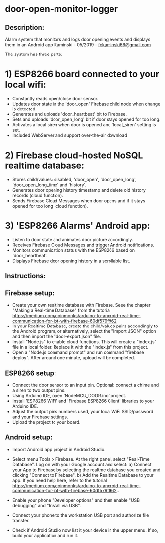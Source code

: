 # door-open-monitor-logger

## Description:
 Alarm system that monitors and logs door opening events and displays them in an Android app
 Kaminski - 05/2019 - fckaminski66@gmail.com
 
 The system has three parts:

 # 1) ESP8266 board connected to your local wifi:
 * Constantly reads open/close door sensor.
 * Updates door state in the 'door_open' Firebase child node when change is detected.
 * Generates and uploads 'door_heartbeat' bit to Firebase.
 * Sets and uploads 'door_open_long' bit if door stays opened for too long.
 * Activates a local siren when door is opened and 'local_siren' setting is set.
 * Included WebServer and support over-the-air download
 
# 2) Firebase cloud-hosted NoSQL realtime database:
 * Stores child/values: disabled, 'door_open', 'door_open_long', 'door_open_long_time' and 'history'.
 * Generates door opening history timestamp and delete old history records (cloud function).
 * Sends Firebase Cloud Messages when door opens and if it stays opened for too long  (cloud function).

# 3) 'ESP8266 Alarms' Android app:
 * Listen to door state and animates door picture accordingly.
 * Receives Firebase Cloud Messages and trigger Android notifications.
 * Monitors communication status with the ESP8266 based on 'door_heartbeat'.
 * Displays Firebase door opening history in a scrollable list.
 
## Instructions:

## Firebase setup:
- Create your own realtime database with Firebase. Seee the chapter "Making a Real-time Database" from the tutorial
    https://medium.com/coinmonks/arduino-to-android-real-time-communication-for-iot-with-firebase-60df579f962
- In your Realtime Database, create the child/values pairs accondingly to the Android program, or alternatively, select the "Import JSON" option and then import the  "door-export.json" file.
- Install "Node.js" to enable cloud functions. This will create a "index.js" file in a local folder. Replace it with the "index.js" from this project.
- Open a "Node.js command prompt" and run command "firebase deploy". After around one minute, upload will be completed.

## ESP8266 setup:
- Connect the door sensor to an input pin. Optional: connect a chime and a siren to two output pins.
- Using Arduino IDE, open 'NodeMCU_DOOR.ino' project.
- Install 'ESP8266 WiFi' and 'Firebase ESP8266 Client' libraries to your Arduino IDE.
- Adjust the output pins numbers used, your local WiFi SSID/password and your Firebase settings. 
- Upload the project to your board.

## Android setup:
- Import Android app project in Android Studio.
- Select menu Tools > Firebase. At the right panel, select "Real-Time Database". Log on with your Google account and select:
	a) Connect your App to Firebase by selecting the realtme database you created and clicking "Connect to Firebase".
	b) Add the Realtime Database to your app.
  If you need help here, refer to the tutorial https://medium.com/coinmonks/arduino-to-android-real-time-communication-for-iot-with-firebase-60df579f962..

- Enable your phone "Developer options" and then enable "USB debugging" and "Install via USB".
- Connect your phone to the workstation USB port and authorize file transfer.
- Check if Android Studio now list it your device in the upper menu. If so, build your application and run it.
